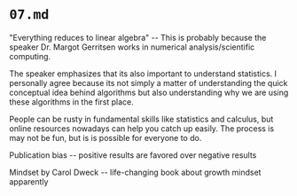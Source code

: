 # `07.md`

"Everything reduces to linear algebra" -- This is probably because the speaker Dr. Margot Gerritsen works in numerical analysis/scientific computing.

The speaker emphasizes that its also important to understand statistics.
I personally agree because its not simply a matter of understanding the quick conceptual idea behind algorithms but also understanding why we are using these algorithms in the first place.

People can be rusty in fundamental skills like statistics and calculus, but online resources nowadays can help you catch up easily.
The process is may not be fun, but is is possible for everyone to do.

Publication bias -- positive results are favored over negative results

Mindset by Carol Dweck -- life-changing book about growth mindset apparently
